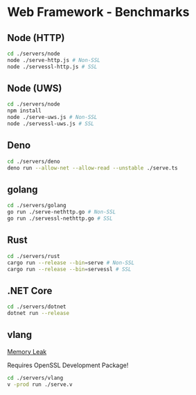 # Web Framework - Benchmarks

## Node (HTTP)

```bash
cd ./servers/node
node ./serve-http.js # Non-SSL
node ./servessl-http.js # SSL
```

## Node (UWS)

```bash
cd ./servers/node
npm install
node ./serve-uws.js # Non-SSL
node ./servessl-uws.js # SSL
```

## Deno

```bash
cd ./servers/deno
deno run --allow-net --allow-read --unstable ./serve.ts
```

## golang

```bash
cd ./servers/golang
go run ./serve-nethttp.go # Non-SSL
go run ./servessl-nethttp.go # SSL
```

## Rust

```bash
cd ./servers/rust
cargo run --release --bin=serve # Non-SSL
cargo run --release --bin=servessl # SSL
```

## .NET Core

```bash
cd ./servers/dotnet
dotnet run --release
```

## vlang

[Memory Leak](https://github.com/vlang/v/issues/3897)

Requires OpenSSL Development Package!

```bash
cd ./servers/vlang
v -prod run ./serve.v
```
